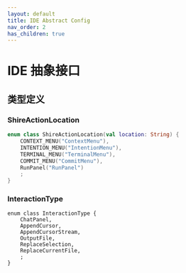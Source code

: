 ```yaml
---
layout: default
title: IDE Abstract Config 
nav_order: 2
has_children: true
---
```


# IDE 抽象接口

## 类型定义

### ShireActionLocation

```kotlin
enum class ShireActionLocation(val location: String) {
    CONTEXT_MENU("ContextMenu"),
    INTENTION_MENU("IntentionMenu"),
    TERMINAL_MENU("TerminalMenu"),
    COMMIT_MENU("CommitMenu"),
    RunPanel("RunPanel")
    ;
}
```

### InteractionType

```
enum class InteractionType {
    ChatPanel,
    AppendCursor,
    AppendCursorStream,
    OutputFile,
    ReplaceSelection,
    ReplaceCurrentFile,
    ;
}
```
